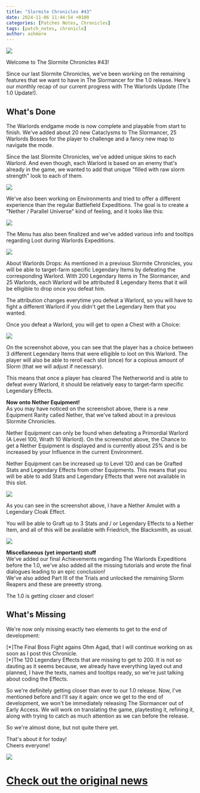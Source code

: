 ```yaml
---
title: "Slormite Chronicles #43"
date: 2024-11-06 11:44:54 +0100
categories: [Patches Notes, Chronicles]
tags: [patch_notes, chronicle]
author: ashmore
---
```

![](/assets/patch_notes/b237ebd5a6908d81335d0fc43b1f5fc5ef16552c)  
  
Welcome to The Slormite Chronicles #43!  
  
Since our last Slormite Chronicles, we've been working on the remaining features that we want to have in The Slormancer for the 1.0 release. Here's our monthly recap of our current progress with The Warlords Update (The 1.0 Update!).  
  
What's Done
-----------

  
  
The Warlords endgame mode is now complete and playable from start to finish. We've added about 20 new Cataclysms to The Slormancer, 25 Warlords Bosses for the player to challenge and a fancy new map to navigate the mode.  
  
Since the last Slormite Chronicles, we've added unique skins to each Warlord. And even though, each Warlord is based on an enemy that's already in the game, we wanted to add that unique "filled with raw slorm strength" look to each of them.  
  
![](/assets/patch_notes/e9f44a90ad613e56de4a26ac4617f2ce0eb66768)  
  
We've also been working on Environments and tried to offer a different experience than the regular Battlefield Expeditions. The goal is to create a "Nether / Parallel Universe" kind of feeling, and it looks like this:  
  
![](/assets/patch_notes/654b88ce088864f6a14d691a2f19259f2c29d7e7)  
  
The Menu has also been finalized and we've added various info and tooltips regarding Loot during Warlords Expeditions.  
  
![](/assets/patch_notes/3f6836be9deae46f47df1004bfe9afb5077ea17e)  
  
About Warlords Drops: As mentioned in a previous Slormite Chronicles, you will be able to target-farm specific Legendary Items by defeating the corresponding Warlord. With 200 Legendary Items in The Slormancer, and 25 Warlords, each Warlord will be attributed 8 Legendary Items that it will be elligible to drop once you defeat him.  
  
The attribution changes everytime you defeat a Warlord, so you will have to fight a different Warlord if you didn't get the Legendary Item that you wanted.  
  
Once you defeat a Warlord, you will get to open a Chest with a Choice:  
  
![](/assets/patch_notes/b5f003de58948f445cfc9947c5dfc89640568006)  
  
On the screenshot above, you can see that the player has a choice between 3 different Legendary Items that were elligible to loot on this Warlord. The player will also be able to reroll each slot (once) for a copious amount of Slorm (that we will adjust if necessary).  
  
This means that once a player has cleared The Netherworld and is able to defeat every Warlord, it should be relatively easy to target-farm specific Legendary Effects.  
  
**Now onto Nether Equipment!**  
As you may have noticed on the screenshot above, there is a new Equipment Rarity called Nether, that we've talked about in a previous Slormite Chronicles.  
  
Nether Equipment can only be found when defeating a Primordial Warlord (A Level 100, Wrath 10 Warlord). On the screenshot above, the Chance to get a Nether Equipment is displayed and is currently about 25% and is be increased by your Influence in the current Environment.  
  
Nether Equipment can be increased up to Level 120 and can be Grafted Stats and Legendary Effects from other Equipments. This means that you will be able to add Stats and Legendary Effects that were not available in this slot.  
  
![](/assets/patch_notes/98818e9126907609b4d4c85e0702d9992d189733)  
  
As you can see in the screenshot above, I have a Nether Amulet with a Legendary Cloak Effect.  
  
You will be able to Graft up to 3 Stats and / or Legendary Effects to a Nether Item, and all of this will be available with Friedrich, the Blacksmith, as usual.  
  
![](/assets/patch_notes/5bc5ffedb27b26a5f6b4d14f8cd00cc4f32328e2)  
  
**Miscellaneous (yet important) stuff**  
We've added our final Achievements regarding The Warlords Expeditions before the 1.0, we've also added all the missing tutorials and wrote the final dialogues leading to an epic conclusion!  
We've also added Part III of the Trials and unlocked the remaining Slorm Reapers and these are preeetty strong.  
  
The 1.0 is getting closer and closer!  
  
What's Missing
--------------

  
  
We're now only missing exactly two elements to get to the end of development:  
  
[\*]The Final Boss Fight agains Ohm Agad, that I will continue working on as soon as I post this Chronicle.  
[\*]The 120 Legendary Effects that are missing to get to 200. It is not so dauting as it seems because, we already have everything layed out and planned, I have the texts, names and tooltips ready, so we're just talking about coding the Effects.  

  
  
So we're definitely getting closer than ever to our 1.0 release. Now, I've mentioned before and I'll say it again: once we get to the end of development, we won't be immediately releasing The Slormancer out of Early Access. We will work on translating the game, playtesting it, refining it, along with trying to catch as much attention as we can before the release.   
  
So we're almost done, but not quite there yet.  
  
That's about it for today!  
Cheers everyone!  
  
![](/assets/patch_notes/5294cb6e23b9b56386e991bcec197ea8732a9324)

# <a href="https://steamstore-a.akamaihd.net/news/externalpost/steam_community_announcements/6148070194801558952" target="_blank">Check out the original news</a>